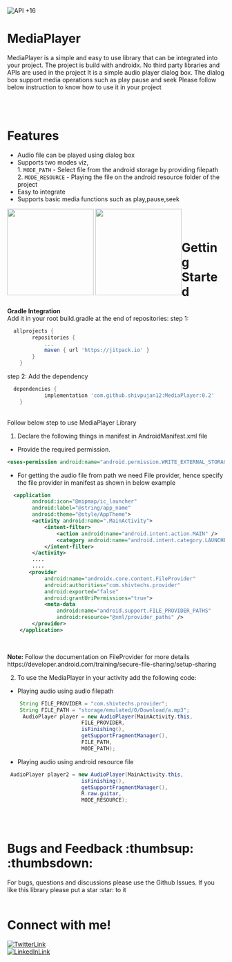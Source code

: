 ![API +16](https://img.shields.io/badge/API-+16-brightgreen.svg)

<h1>MediaPlayer</h1>
MediaPlayer is a simple and easy to use library that can be integrated into your project.
The project is build with androidx.
No third party libraries and APIs are used in the project
It is a simple audio player dialog box.
The dialog box support media operations such as play pause and seek
Please follow below instruction to know how to use it in your project

<br/><br/>
<h1>Features</h1>

- Audio file can be played using dialog box<br/>
- Supports two modes viz,<br/>1. `MODE_PATH` - Select file from the android storage by providing filepath<br/>2. `MODE_RESOURCE` - Playing the file on the android resource folder of the project<br/>
- Easy to integrate<br/>
- Supports basic media functions such as play,pause,seek<br/> 

<div style="float:left">
<img src="Screenshots/Screen1.png" width="200">
<img src="Screenshots/Screen2.png" width="200">
</div>


<br/><br/>

<h1>Getting Started</h1>

**Gradle Integration**<br/>
Add it in your root build.gradle at the end of repositories:
step 1:
```gradle
  allprojects {
		repositories {
			...
			maven { url 'https://jitpack.io' }
		}
	}
```
step 2: Add the dependency
```gradle
  dependencies {
	        implementation 'com.github.shivpujan12:MediaPlayer:0.2'
	}
```
<br/>
Follow below step to use MediaPlayer Library

1) Declare the following things in manifest in AndroidManifest.xml file
- Provide the required permission.

```xml
<uses-permission android:name="android.permission.WRITE_EXTERNAL_STORAGE" />
```

- For getting the audio file from path we need File provider, hence specify the file provider in manifest as shown in below example

```xml
  <application
        android:icon="@mipmap/ic_launcher"
        android:label="@string/app_name"
        android:theme="@style/AppTheme">
        <activity android:name=".MainActivity">
            <intent-filter>
                <action android:name="android.intent.action.MAIN" />
                <category android:name="android.intent.category.LAUNCHER" />
            </intent-filter>
        </activity>
        ....
        ....
       <provider
            android:name="androidx.core.content.FileProvider"
            android:authorities="com.shivtechs.provider"
            android:exported="false"
            android:grantUriPermissions="true">
            <meta-data
                android:name="android.support.FILE_PROVIDER_PATHS"
                android:resource="@xml/provider_paths" />
        </provider>
    </application>
```

<br/>
<p><b>Note:</b>
Follow the documentation on FileProvider for more details<br/>   https://developer.android.com/training/secure-file-sharing/setup-sharing</p>
   
2) To use the MediaPlayer in your activity add the following code:
- Playing audio using audio filepath

```java
	String FILE_PROVIDER = "com.shivtechs.provider";
	String FILE_PATH = "storage/emulated/0/Download/a.mp3";
	 AudioPlayer player = new AudioPlayer(MainActivity.this,
                        FILE_PROVIDER,
                        isFinishing(),
                        getSupportFragmentManager(),
                        FILE_PATH,
                        MODE_PATH);
```

- Playing audio using android resource file

```java
 AudioPlayer player2 = new AudioPlayer(MainActivity.this,
                        isFinishing(),
                        getSupportFragmentManager(),
                        R.raw.guitar,
                        MODE_RESOURCE);
```

<br/><br/>

<h1>Bugs and Feedback :thumbsup: :thumbsdown:</h1>
For bugs, questions and discussions please use the Github Issues.
If you like this library please put a star :star: to it
<br/><br/>

<h1>Connect with me!</h1>
<a href="https://twitter.com/Shivpujan120899">
<img src="https://img.shields.io/badge/Twitter-@Shivpujan120899-blue.svg" alt="TwitterLink"><br>
<a href="https://www.linkedin.com/in/shivpujan-yadav-b98485142">
<img src="https://img.shields.io/badge/Linked_In-Shivpujan_Yadav-blue.svg" alt="LinkedInLink">
<br/><br/>

